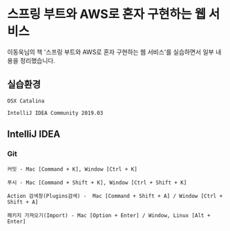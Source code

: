 # 스프링 부트와 AWS로 혼자 구현하는 웹 서비스

이동욱님의 책 '스프링 부트와 AWS로 혼자 구현하는 웹 서비스'를 실습하면서 일부 내용을 정리했습니다.  



## 실습환경
```
OSX Catalina

IntelliJ IDEA Community 2019.03  
```
 

## IntelliJ IDEA
### Git
```
커밋 - Mac [Command + K], Window [Ctrl + K]

푸시 - Mac [Command + Shift + K], Window [Ctrl + Shift + K]

Action 검색창(Plugins검색) -  Mac [Command + Shift + A] / Window [Ctrl + Shift + A]

패키지 가져오기(Import) - Mac [Option + Enter] / Window, Linux [Alt + Enter]
```
